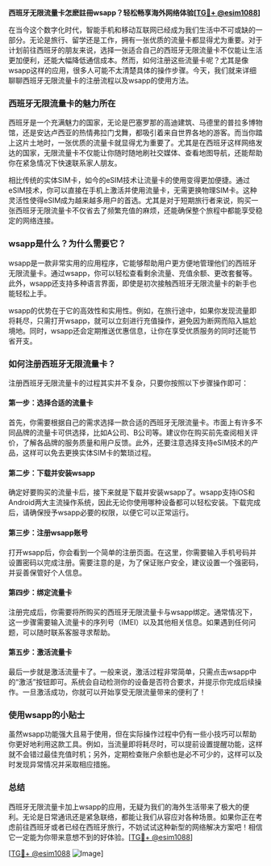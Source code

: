 **西班牙无限流量卡怎麽註冊wsapp？轻松畅享海外网络体验[[TG💪+ @esim1088](https://t.me/s/esim1088)]**

在当今这个数字化时代，智能手机和移动互联网已经成为我们生活中不可或缺的一部分。无论是旅行、留学还是工作，拥有一张优质的流量卡都显得尤为重要。对于计划前往西班牙的朋友来说，选择一张适合自己的西班牙无限流量卡不仅能让生活更加便利，还能大幅降低通信成本。然而，如何注册这些流量卡呢？尤其是像wsapp这样的应用，很多人可能不太清楚具体的操作步骤。今天，我们就来详细聊聊西班牙无限流量卡的注册流程以及wsapp的使用方法。

### 西班牙无限流量卡的魅力所在

西班牙是一个充满魅力的国家，无论是巴塞罗那的高迪建筑、马德里的普拉多博物馆，还是安达卢西亚的热情弗拉门戈舞，都吸引着来自世界各地的游客。而当你踏上这片土地时，一张优质的流量卡就显得尤为重要了。尤其是在西班牙这样网络发达的国家，无限流量卡不仅能让你随时随地刷社交媒体、查看地图导航，还能帮助你在紧急情况下快速联系家人朋友。

相比传统的实体SIM卡，如今的eSIM技术让流量卡的使用变得更加便捷。通过eSIM技术，你可以直接在手机上激活并使用流量卡，无需更换物理SIM卡。这种灵活性使得eSIM成为越来越多用户的首选。尤其是对于短期旅行者来说，购买一张西班牙无限流量卡不仅省去了频繁充值的麻烦，还能确保整个旅程中都能享受稳定的网络连接。

### wsapp是什么？为什么需要它？

wsapp是一款非常实用的应用程序，它能够帮助用户更方便地管理他们的西班牙无限流量卡。通过wsapp，你可以轻松查看剩余流量、充值余额、更改套餐等。此外，wsapp还支持多种语言界面，即使是初次接触西班牙无限流量卡的新手也能轻松上手。

wsapp的优势在于它的高效性和实用性。例如，在旅行途中，如果你发现流量即将耗尽，只需打开wsapp，就可以立刻进行充值操作，避免因为断网而陷入尴尬境地。同时，wsapp还会定期推送优惠信息，让你在享受优质服务的同时还能节省开支。

### 如何注册西班牙无限流量卡？

注册西班牙无限流量卡的过程其实并不复杂，只要你按照以下步骤操作即可：

#### 第一步：选择合适的流量卡

首先，你需要根据自己的需求选择一款合适的西班牙无限流量卡。市面上有许多不同品牌的流量卡可供选择，比如A公司、B公司等。建议你在购买前先查阅相关评价，了解各品牌的服务质量和用户反馈。此外，还要注意选择支持eSIM技术的产品，这样可以免去更换实体SIM卡的繁琐过程。

#### 第二步：下载并安装wsapp

确定好要购买的流量卡后，接下来就是下载并安装wsapp了。wsapp支持iOS和Android两大主流操作系统，因此无论你使用哪种设备都可以轻松安装。下载完成后，请确保授予wsapp必要的权限，以便它可以正常运行。

#### 第三步：注册wsapp账号

打开wsapp后，你会看到一个简单的注册页面。在这里，你需要输入手机号码并设置密码以完成注册。需要注意的是，为了保证账户安全，建议设置一个强密码，并妥善保管好个人信息。

#### 第四步：绑定流量卡

注册完成后，你需要将所购买的西班牙无限流量卡与wsapp绑定。通常情况下，这一步骤需要输入流量卡的序列号（IMEI）以及其他相关信息。如果遇到任何问题，可以随时联系客服寻求帮助。

#### 第五步：激活流量卡

最后一步就是激活流量卡了。一般来说，激活过程非常简单，只需点击wsapp中的“激活”按钮即可。系统会自动检测你的设备是否符合要求，并提示你完成后续操作。一旦激活成功，你就可以开始享受无限流量带来的便利了！

### 使用wsapp的小贴士

虽然wsapp功能强大且易于使用，但在实际操作过程中仍有一些小技巧可以帮助你更好地利用这款工具。例如，当流量即将耗尽时，可以提前设置提醒功能，这样就不会错过最佳充值时机；另外，定期检查账户余额也是必不可少的，这样可以及时发现异常情况并采取相应措施。

### 总结

西班牙无限流量卡加上wsapp的应用，无疑为我们的海外生活带来了极大的便利。无论是日常通讯还是紧急联络，都能让我们从容应对各种场景。如果你正在考虑前往西班牙或者已经在西班牙旅行，不妨试试这种新型的网络解决方案吧！相信它一定能为你带来意想不到的好体验。[[TG💪+ @esim1088](https://t.me/s/esim1088)]

[[TG💪+ @esim1088](https://t.me/s/esim1088) ![Image](https://i.postimg.cc/4NQfJmqS/Snipaste-2025-05-13-00-14-12.png)]